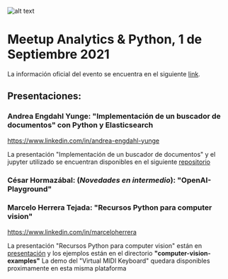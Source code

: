 ![alt text](https://secure.meetupstatic.com/photos/event/e/4/d/3/clean_498358579.jpeg)

# Meetup Analytics & Python, 1 de Septiembre 2021
La información oficial del evento se encuentra en el siguiente [link](https://www.meetup.com/Analytics-y-Python/events/280223370).

## Presentaciones:
### Andrea Engdahl Yunge: "Implementación de un buscador de documentos" con Python y Elasticsearch
https://www.linkedin.com/in/andrea-engdahl-yunge

La presentación "Implementación de un buscador de documentos" y el jupyter utilizado se encuentran disponibles en el siguiente [repositorio](https://github.com/aengdahly/meetup_pythonelastic)

### César Hormazábal: (*Novedades en intermedio*): "OpenAI- Playground"

### Marcelo Herrera Tejada: "Recursos Python para computer vision"
https://www.linkedin.com/in/marceloherrera

La presentación "Recursos Python para computer vision" están en [presentación](https://github.com/MeetupAnalytics-Python/sesion-01-09-2021/blob/main/computer_vision_and_python_resources.pdf)
y los ejemplos están en el directorio **"computer-vision-examples"** La demo del "Virtual MIDI Keyboard" quedara disponibles proximamente en esta misma plataforma
